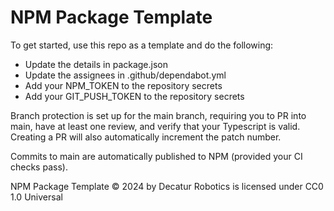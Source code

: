 # NPM Package Template

To get started, use this repo as a template and do the following:

- Update the details in package.json
- Update the assignees in .github/dependabot.yml
- Add your NPM_TOKEN to the repository secrets
- Add your GIT_PUSH_TOKEN to the repository secrets

Branch protection is set up for the main branch, requiring you to PR into main, have at least one review, and verify that your Typescript
is valid. Creating a PR will also automatically increment the patch number.

Commits to main are automatically published to NPM (provided your CI checks pass).

NPM Package Template © 2024 by Decatur Robotics is licensed under CC0 1.0 Universal
